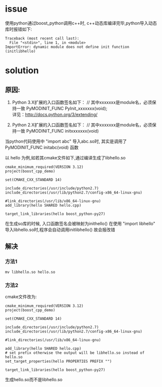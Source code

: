 # issue

使用python通过boost_python调用c++时, c++动态库编译完毕,python导入动态库时报错如下:

    Traceback (most recent call last):
      File "<stdin>", line 1, in <module>
    ImportError: dynamic module does not define init function (initlibhello)

# solution

## 原因:

1. Python 3.X扩展的入口函数签名如下：
// 其中xxxxxxx是module名，必须保持一致
PyMODINIT_FUNC PyInit_xxxxxxx(void);    
详见：http://docs.python.org/3/extending/

2. Python 2.X扩展的入口函数签名如下：
// 其中xxxxxxx是module名，必须保持一致
PyMODINIT_FUNC initxxxxxxx(void)    

当python代码使用中 "import abc" 导入abc.so时,
其实是调用了 PyMODINIT_FUNC initabc(void) 函数

以 hello 为例,如若其cmake文件如下,通过编译生成了libhello.so

    cmake_minimum_required(VERSION 3.12)
    project(boost_cpp_demo)
    
    set(CMAKE_CXX_STANDARD 14)
    
    include_directories(/usr/include/python2.7)
    include_directories(/usr/lib/python2.7/config-x86_64-linux-gnu)
    
    #link_directories(/usr/lib/x86_64-linux-gnu)
    add_library(hello SHARED hello.cpp)

    target_link_libraries(hello boost_python-py27)
    
在生成so库的时候, 入口函数签名会被映射为inithello()
在使用 "import libhello" 导入libhello.so时,程序会自动调用initlibhello()
故会报改错

## 解决

### 方法1

    mv libhello.so hello.so
    
### 方法2

cmake文件改为:

    cmake_minimum_required(VERSION 3.12)
    project(boost_cpp_demo)
    
    set(CMAKE_CXX_STANDARD 14)
    
    include_directories(/usr/include/python2.7)
    include_directories(/usr/lib/python2.7/config-x86_64-linux-gnu)
    
    #link_directories(/usr/lib/x86_64-linux-gnu)
    
    add_library(hello SHARED hello.cpp)
    # set prefix otherwise the output will be libhello.so instead of hello.so
    set_target_properties(hello PROPERTIES PREFIX "")
    
    target_link_libraries(hello boost_python-py27)

生成hello.so而不是libhello.so

